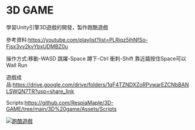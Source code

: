 # 3D GAME

學習Unity引擎3D遊戲的開發，製作跑酷遊戲

參考資料:https://youtube.com/playlist?list=PLRiqz5jhNfSo-Fjsx3vv2kvYbxUDMBZ0u

操作方式:移動-WASD  跳躍-Space  蹲下-Ctrl  衝刺-Shift  靠近牆按住Space可以Wall Run

遊戲成品:https://drive.google.com/drive/folders/1qF4TZNDXZoRPvwarEZCNbBANLSWQN7TR?usp=share_link

Scripts:https://github.com/RespiaMaple/3D-GAME/tree/main/3D%20game/Assets/Scripts

[![跑酷遊戲](https://res.cloudinary.com/marcomontalbano/image/upload/v1684071162/video_to_markdown/images/youtube--6-nTTeXaFBM-c05b58ac6eb4c4700831b2b3070cd403.jpg)](https://youtu.be/6-nTTeXaFBM "跑酷遊戲")
